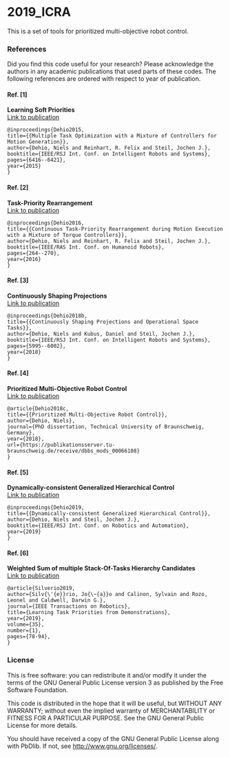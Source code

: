 # 2019_ICRA

This is a set of tools for prioritized multi-objective robot control.<br>

### References

Did you find this code useful for your research? 
Please acknowledge the authors in any academic publications that used parts of these codes.
The following references are ordered with respect to year of publication.

#### Ref. [1] 
**Learning Soft Priorities**<br>
[Link to publication](https://ieeexplore.ieee.org/document/7354294)
```
@inproceedings{Dehio2015,
title={{Multiple Task Optimization with a Mixture of Controllers for Motion Generation}},
author={Dehio, Niels and Reinhart, R. Felix and Steil, Jochen J.},
booktitle={IEEE/RSJ Int. Conf. on Intelligent Robots and Systems},
pages={6416--6421}, 
year={2015}
}
```

#### Ref. [2] 
**Task-Priority Rearrangement**<br>
[Link to publication](https://ieeexplore.ieee.org/document/7803287)
```
@inproceedings{Dehio2016,
title={{Continuous Task-Priority Rearrangement during Motion Execution with a Mixture of Torque Controllers}},
author={Dehio, Niels and Reinhart, R. Felix and Steil, Jochen J.},
booktitle={IEEE/RAS Int. Conf. on Humanoid Robots},
pages={264--270}, 
year={2016}
}
```

#### Ref. [3] 
**Continuously Shaping Projections**<br>
[Link to publication](https://ieeexplore.ieee.org/document/8593400)
```
@inproceedings{Dehio2018b,
title={{Continuously Shaping Projections and Operational Space Tasks}},
author={Dehio, Niels and Kubus, Daniel and Steil, Jochen J.},
booktitle={IEEE/RSJ Int. Conf. on Intelligent Robots and Systems},
pages={5995--6002}, 
year={2018}
}
```

#### Ref. [4] 
**Prioritized Multi-Objective Robot Control**<br>
[Link to publication](https://publikationsserver.tu-braunschweig.de/receive/dbbs_mods_00066108)
```
@article{Dehio2018c,
title={{Prioritized Multi-Objective Robot Control}},
author={Dehio, Niels},
journal={PhD dissertation, Technical University of Braunschweig, Germany},
year={2018},
url={https://publikationsserver.tu-braunschweig.de/receive/dbbs_mods_00066108}
}
```

#### Ref. [5] 
**Dynamically-consistent Generalized Hierarchical Control**<br>
[Link to publication](https://ieeexplore.ieee.org)
```
@inproceedings{Dehio2019,
title={{Dynamically-consistent Generalized Hierarchical Control}},
author={Dehio, Niels and Steil, Jochen J.},
booktitle={IEEE/RSJ Int. Conf. on Robotics and Automation},
year={2019}
}
```

#### Ref. [6] 
**Weighted Sum of multiple Stack-Of-Tasks Hierarchy Candidates**<br>
[Link to publication](https://ieeexplore.ieee.org/document/8534450)
```
@article{Silverio2019,
author={Silv{\'{e}}rio, Jo{\~{a}}o and Calinon, Sylvain and Rozo, Leonel and Caldwell, Darwin G.},
journal={IEEE Transactions on Robotics},
title={Learning Task Priorities from Demonstrations},
year={2019},
volume={35},
number={1},
pages={78-94},
}
```

### License

This is free software: you can redistribute it and/or modify it under the terms of the GNU General Public License version 3 as published by the Free Software Foundation.

This code is distributed in the hope that it will be useful, but WITHOUT ANY WARRANTY; without even the implied warranty of MERCHANTABILITY or FITNESS FOR A PARTICULAR PURPOSE. See the GNU General Public License for more details.

You should have received a copy of the GNU General Public License along with PbDlib. If not, see <http://www.gnu.org/licenses/>.

